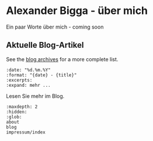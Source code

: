 # Alexander Bigga - über mich

Ein paar Worte über mich - coming soon

## Aktuelle Blog-Artikel

See the [blog archives](blog.md) for a more complete list.

```{postlist} 5
:date: "%d.%m.%Y"
:format: "{date} - {title}"
:excerpts:
:expand: mehr ...
```

Lesen Sie mehr im Blog.

```{toctree}
:maxdepth: 2
:hidden:
:glob:
about
blog
impressum/index
```
